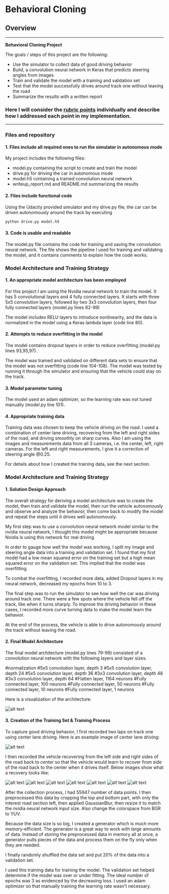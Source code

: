 # **Behavioral Cloning**

## Overview


---

**Behavioral Cloning Project**

The goals / steps of this project are the following:
* Use the simulator to collect data of good driving behavior
* Build, a convolution neural network in Keras that predicts steering angles from images
* Train and validate the model with a training and validation set
* Test that the model successfully drives around track one without leaving the road
* Summarize the results with a written report


[//]: # (Image References)

[image1]: ./examples/nvidiaNN.png "Model Visualization"
[image2]: ./examples/center.jpg "Normal Image"
[image3]: ./examples/recovery1.jpg "Recovery Image 1"
[image4]: ./examples/recovery2.jpg "Recovery Image 2"
[image5]: ./examples/recovery3.jpg "Recovery Image 3"
[image6]: ./examples/recovery4.jpg "Recovery Image 4"
[image7]: ./examples/recovery5.jpg "Recovery Image 5"
[image8]: ./examples/recovery6.jpg "Recovery Image 6"
[image9]: ./examples/recovery7.jpg "Recovery Image 7"


### Here I will consider the [rubric points](https://review.udacity.com/#!/rubrics/432/view) individually and describe how I addressed each point in my implementation.  

---
### Files and repository

#### 1. Files include all required ones to run the simulator in autonomous mode

My project includes the following files:
* model.py containing the script to create and train the model
* drive.py for driving the car in autonomous mode
* model.h5 containing a trained convolution neural network
* writeup_report.md and README.md summarizing the results

#### 2. Files include functional code
Using the Udacity provided simulator and my drive.py file, the car can be driven autonomously around the track by executing
```sh
python drive.py model.h5
```

#### 3. Code is usable and readable

The model.py file contains the code for training and saving the convolution neural network. The file shows the pipeline I used for training and validating the model, and it contains comments to explain how the code works.

### Model Architecture and Training Strategy

#### 1. An appropriate model architecture has been employed

For this project I am using the Nvidia neural network to train the model. It has 5 convolutional layers and 4 fully connected layers. It starts with three 5x5 convolution layers, followed by two 3x3 convolution layers, then four fully connected layers (model.py lines 82-99)

The model includes RELU layers to introduce nonlinearity, and the data is normalized in the model using a Keras lambda layer (code line 80).

#### 2. Attempts to reduce overfitting in the model

The model contains dropout layers in order to reduce overfitting (model.py lines 93,95,97).

The model was trained and validated on different data sets to ensure that the model was not overfitting (code line 104-108). The model was tested by running it through the simulator and ensuring that the vehicle could stay on the track.

#### 3. Model parameter tuning

The model used an adam optimizer, so the learning rate was not tuned manually (model.py line 101).

#### 4. Appropriate training data

Training data was chosen to keep the vehicle driving on the road. I used a combination of center lane driving, recovering from the left and right sides of the road, and driving smoothly on sharp curves. Also I am using the images and measurements data from all 3 cameras, i.e. the center, left, right cameras. For the left and right measurements, I give it a correction of steering angle @0.25.

For details about how I created the training data, see the next section.

### Model Architecture and Training Strategy

#### 1. Solution Design Approach

The overall strategy for deriving a model architecture was to create the model, then train and validate the model, then run the vehicle autonomously and observe and analyze the behavior, then come back to modify the model and repeat the steps until it drives well autonomously.

My first step was to use a convolution neural network model similar to the nvidia neural network, I thought this model might be appropriate because Nvidia is using this network for real driving.

In order to gauge how well the model was working, I split my image and steering angle data into a training and validation set. I found that my first model had a low mean squared error on the training set but a high mean squared error on the validation set. This implied that the model was overfitting.

To combat the overfitting, I recorded more data, added Dropout layers in my neural network, decreased my epochs from 10 to 3.

The final step was to run the simulator to see how well the car was driving around track one. There were a few spots where the vehicle fell off the track, like when it turns sharply. To improve the driving behavior in these cases, I recorded more curve turning data to make the model learn the behavior.

At the end of the process, the vehicle is able to drive autonomously around the track without leaving the road.

#### 2. Final Model Architecture

The final model architecture (model.py lines 79-99) consisted of a convolution neural network with the following layers and layer sizes.

#normalization
#5x5 convolution layer, depth 3
#5x5 convolution layer, depth 24
#5x5 convolution layer, depth 36
#3x3 convolution layer, depth 48
#3x3 convolution layer, depth 64
#Flatten layer, 1164 neurons
#Fully connected layer, 100 neurons
#Fully connected layer, 50 neurons
#Fully connected layer, 10 neurons
#Fully connected layer, 1 neurons

Here is a visualization of the architecture:

![alt text][image1]

#### 3. Creation of the Training Set & Training Process

To capture good driving behavior, I first recorded two laps on track one using center lane driving. Here is an example image of center lane driving:

![alt text][image2]

I then recorded the vehicle recovering from the left side and right sides of the road back to center so that the vehicle would learn to recover from side of the road back to the center when it drives itself. Below images show what a recovery looks like:

![alt text][image3]
![alt text][image4]
![alt text][image5]
![alt text][image6]
![alt text][image7]
![alt text][image8]
![alt text][image9]


After the collection process, I had 55947 number of data points. I then preprocessed this data by cropping the top and bottom part, with only the interest road section left, then applied GaussianBlur, then resize it to match the nvidia neural network input size. Also change the colorspace from BGR to YUV.

Because the data size is so big, I created a generator which is much more memory-efficient. The generator is a great way to work with large amounts of data. Instead of storing the preprocessed data in memory all at once, a generator pulls pieces of the data and process them on the fly only when they are needed.

I finally randomly shuffled the data set and put 20% of the data into a validation set.

I used this training data for training the model. The validation set helped determine if the model was over or under fitting. The ideal number of epochs was 3 as evidenced by the decreasing loss. I used an adam optimizer so that manually training the learning rate wasn't necessary.
